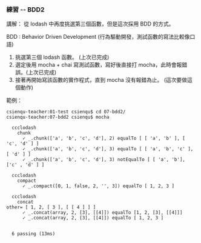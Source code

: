 ### 練習 -- BDD2

講解： 從 lodash 中再度挑選第三個函數，但是這次採用 BDD 的方式。

BDD : Behavior Driven Development  (行為驅動開發，測試函數的寫法比較像口語)

1. 挑選第三個 lodash 函數。 (上次已完成)
2. 選定後用 mocha + chai 寫測試函數，寫好後直接打 mocha，此時會報錯誤。(上次已完成)
3. 接著再開始寫該函數的實作程式，直到 mocha 沒有報錯為止。 (這次要做這個動作)

範例：

```
csienqu-teacher:01-test csienqu$ cd 07-bdd2/
csienqu-teacher:07-bdd2 csienqu$ mocha

  ccclodash
    chunk
      ✓ _.chunk(['a', 'b', 'c', 'd'], 2) equalTo [ [ 'a', 'b' ], [ 'c', 'd' ] ]
      ✓ _.chunk(['a', 'b', 'c', 'd'], 3) equalTo [ [ 'a', 'b', 'c' ], [ 'd' ] ]
      ✓ _.chunk(['a', 'b', 'c', 'd'], 3) notEqualTo [ [ 'a', 'b'], ['c' , 'd' ] ]

  ccclodash
    compact
      ✓ _.compact([0, 1, false, 2, '', 3]) equalTo [ 1, 2, 3 ]

  ccclodash
    concat
other= [ 1, 2, [ 3 ], [ [ 4 ] ] ]
      ✓ _.concat(array, 2, [3], [[4]]) equalTo [1, 2, [3], [[4]]]
      ✓ _.concat(array, 2, [3], [[4]]) equalTo [ 1, 2, 3 ]


  6 passing (13ms)

```

